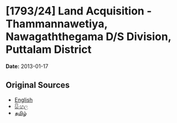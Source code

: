 # [1793/24] Land Acquisition - Thammannawetiya, Nawagaththegama D/S Division, Puttalam District

**Date:** 2013-01-17

## Original Sources

- [English](https://documents.gov.lk/view/extra-gazettes/2013/1/1793-24_E.pdf)
- [සිංහල](https://documents.gov.lk/view/extra-gazettes/2013/1/1793-24_S.pdf)
- [தமிழ்](https://documents.gov.lk/view/extra-gazettes/2013/1/1793-24_T.pdf)
